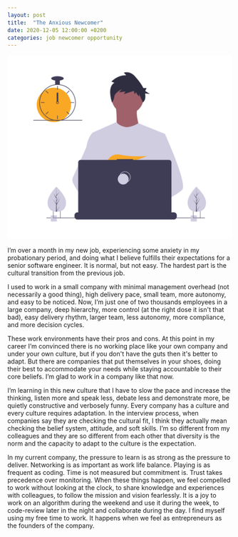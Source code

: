 ```yaml
---
layout: post
title:  "The Anxious Newcomer"
date: 2020-12-05 12:00:00 +0200
categories: job newcomer opportunity
---
```


![Programming Activity](/images/posts/anxious-newcomer.png)

I’m over a month in my new job, experiencing some anxiety in my probationary period, and doing what I believe fulfills their expectations for a senior software engineer. It is normal, but not easy. The hardest part is the cultural transition from the previous job.

<!-- more -->

I used to work in a small company with minimal management overhead (not necessarily a good thing), high delivery pace, small team, more autonomy, and easy to be noticed. Now, I’m just one of two thousands employees in a large company, deep hierarchy, more control (at the right dose it isn't that bad), easy delivery rhythm, larger team, less autonomy, more compliance, and more decision cycles.

These work environments have their pros and cons. At this point in my career I’m convinced there is no working place like your own company and under your own culture, but if you don't have the guts then it's better to adapt. But there are companies that put themselves in your shoes, doing their best to accommodate your needs while staying accountable to their core beliefs. I’m glad to work in a company like that now.

I’m learning in this new culture that I have to slow the pace and increase the thinking, listen more and speak less, debate less and demonstrate more, be quietly constructive and verbosely funny. Every company has a culture and every culture requires adaptation. In the interview process, when companies say they are checking the cultural fit, I think they actually mean checking the belief system, attitude, and soft skills. I’m so different from my colleagues and they are so different from each other that diversity is the norm and the capacity to adapt to the culture is the expectation.

In my current company, the pressure to learn is as strong as the pressure to deliver. Networking is as important as work life balance. Playing is as frequent as coding. Time is not measured but commitment is. Trust takes precedence over monitoring. When these things happen, we feel compelled to work without looking at the clock, to share knowledge and experiences with colleagues, to follow the mission and vision fearlessly. It is a joy to work on an algorithm during the weekend and use it during the week, to code-review later in the night and collaborate during the day. I find myself using my free time to work. It happens when we feel as entrepreneurs as the founders of the company.